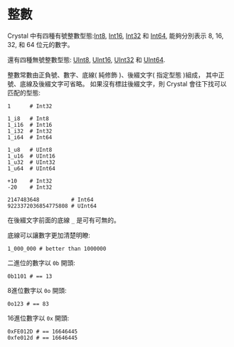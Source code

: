 # 整數

Crystal 中有四種有號整數型態:[Int8](http://crystal-lang.org/api/Int8.html), [Int16](http://crystal-lang.org/api/Int16.html), [Int32](http://crystal-lang.org/api/Int32.html) 和 [Int64](http://crystal-lang.org/api/Int64.html), 能夠分別表示 8, 16, 32, 和 64 位元的數字。

還有四種無號整數型態: [UInt8](http://crystal-lang.org/api/UInt8.html), [UInt16](http://crystal-lang.org/api/UInt16.html), [UInt32](http://crystal-lang.org/api/UInt32.html) 和 [UInt64](http://crystal-lang.org/api/UInt64.html).

整數常數由正負號、數字、底線( 純修飾 )、後綴文字( 指定型態 )組成，
其中正號、底線及後綴文字可省略。
如果沒有標註後綴文字，則 Crystal 會往下找可以匹配的型態:

```crystal
1      # Int32

1_i8   # Int8
1_i16  # Int16
1_i32  # Int32
1_i64  # Int64

1_u8   # UInt8
1_u16  # UInt16
1_u32  # UInt32
1_u64  # UInt64

+10    # Int32
-20    # Int32

2147483648          # Int64
9223372036854775808 # UInt64
```

在後綴文字前面的底線 `_` 是可有可無的。

底線可以讓數字更加清楚明瞭:

```crystal
1_000_000 # better than 1000000
```

二進位的數字以 `0b` 開頭:

```crystal
0b1101 # == 13
```

8進位數字以 `0o` 開頭:

```crystal
0o123 # == 83
```

16進位數字以 `0x` 開頭:

```crystal
0xFE012D # == 16646445
0xfe012d # == 16646445
```
